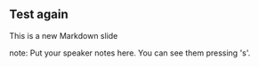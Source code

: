##  Test again

This is a new Markdown slide

note:
    Put your speaker notes here.
    You can see them pressing 's'.
